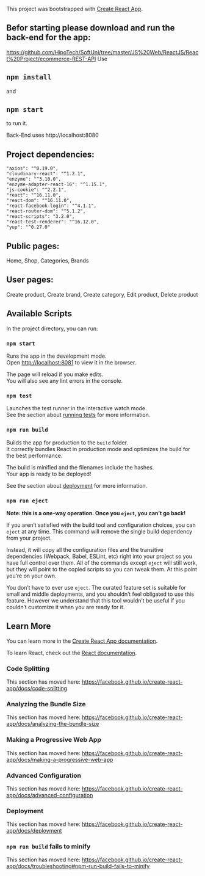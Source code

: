 This project was bootstrapped with [Create React App](https://github.com/facebook/create-react-app).

## Befor starting please download and run the back-end for the app:
https://github.com/HipoTech/SoftUni/tree/master/JS%20Web/ReactJS/React%20Project/ecommerce-REST-API
Use 
## `npm install`
and 
## `npm start`
to run it.

Back-End uses http://localhost:8080 

## Project dependencies:
    "axios": "^0.19.0",
    "cloudinary-react": "^1.2.1",
    "enzyme": "^3.10.0",
    "enzyme-adapter-react-16": "^1.15.1",
    "js-cookie": "^2.2.1",
    "react": "^16.11.0",
    "react-dom": "^16.11.0",
    "react-facebook-login": "^4.1.1",
    "react-router-dom": "^5.1.2",
    "react-scripts": "3.2.0",
    "react-test-renderer": "^16.12.0",
    "yup": "^0.27.0"

## Public pages:
Home, Shop, Categories, Brands

## User pages:
Create product,
Create brand,
Create category,
Edit product,
Delete product

## Available Scripts

In the project directory, you can run:

### `npm start`

Runs the app in the development mode.<br />
Open [http://localhost:8081](http://localhost:8081) to view it in the browser.

The page will reload if you make edits.<br />
You will also see any lint errors in the console.

### `npm test`

Launches the test runner in the interactive watch mode.<br />
See the section about [running tests](https://facebook.github.io/create-react-app/docs/running-tests) for more information.

### `npm run build`

Builds the app for production to the `build` folder.<br />
It correctly bundles React in production mode and optimizes the build for the best performance.

The build is minified and the filenames include the hashes.<br />
Your app is ready to be deployed!

See the section about [deployment](https://facebook.github.io/create-react-app/docs/deployment) for more information.

### `npm run eject`

**Note: this is a one-way operation. Once you `eject`, you can’t go back!**

If you aren’t satisfied with the build tool and configuration choices, you can `eject` at any time. This command will remove the single build dependency from your project.

Instead, it will copy all the configuration files and the transitive dependencies (Webpack, Babel, ESLint, etc) right into your project so you have full control over them. All of the commands except `eject` will still work, but they will point to the copied scripts so you can tweak them. At this point you’re on your own.

You don’t have to ever use `eject`. The curated feature set is suitable for small and middle deployments, and you shouldn’t feel obligated to use this feature. However we understand that this tool wouldn’t be useful if you couldn’t customize it when you are ready for it.

## Learn More

You can learn more in the [Create React App documentation](https://facebook.github.io/create-react-app/docs/getting-started).

To learn React, check out the [React documentation](https://reactjs.org/).

### Code Splitting

This section has moved here: https://facebook.github.io/create-react-app/docs/code-splitting

### Analyzing the Bundle Size

This section has moved here: https://facebook.github.io/create-react-app/docs/analyzing-the-bundle-size

### Making a Progressive Web App

This section has moved here: https://facebook.github.io/create-react-app/docs/making-a-progressive-web-app

### Advanced Configuration

This section has moved here: https://facebook.github.io/create-react-app/docs/advanced-configuration

### Deployment

This section has moved here: https://facebook.github.io/create-react-app/docs/deployment

### `npm run build` fails to minify

This section has moved here: https://facebook.github.io/create-react-app/docs/troubleshooting#npm-run-build-fails-to-minify
